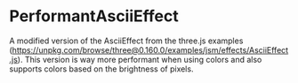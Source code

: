 # PerformantAsciiEffect
A modified version of the AsciiEffect from the three.js examples (https://unpkg.com/browse/three@0.160.0/examples/jsm/effects/AsciiEffect.js). This version is way more performant when using colors and also supports colors based on the brightness of pixels.
